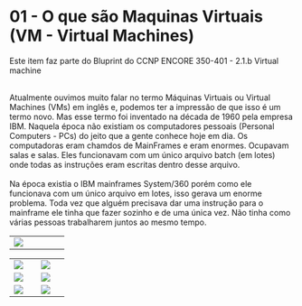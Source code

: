 # 01 - O que são Maquinas Virtuais (VM - Virtual Machines)

Este item faz parte do Bluprint do CCNP ENCORE 350-401 - 2.1.b Virtual machine <br></br>

Atualmente ouvimos muito falar no termo Máquinas Virtuais ou Virtual Machines (VMs) em inglês e, podemos ter a impressão de que isso é um termo novo. Mas esse termo foi inventado na década de 1960 pela empresa IBM. Naquela época não existiam os computadores pessoais (Personal Computers - PCs) do jeito que a gente conhece hoje em dia. Os computadoras eram chamdos de MainFrames e eram enormes. Ocupavam salas e salas. Eles funcionavam com um único arquivo batch (em lotes) onde todas as instruções eram escritas dentro desse arquivo. <br></br>
Na época existia o IBM mainframes System/360 porém como ele funcionava com um único arquivo em lotes, isso gerava um enorme problema. Toda vez que alguém precisava dar uma instrução para o mainframe ele tinha que fazer sozinho e de uma única vez. Não tinha como várias pessoas trabalharem juntos ao mesmo tempo.

<table>
      <tr>
           <td width="33%"><img src="Imagens/MainFrame/01.jpg"></img></td>
      </tr>
</table>

<table>
     <tr>
         <td width="33%"><img src="Imagens/"></img></td>
         <td width="33%"><img src="Imagens/07-extension2.png"></img></td>
    </tr>
    <tr>
        <td width="33%"><img src="Imagens/07-extension3.png"></img></td>
        <td width="33%"><img src="Imagens/07-extension4.png"></img></td>
    </tr>
    <tr>
        <td width="33%"><img src="Imagens/07-extension5.png"></img></td>
        <td width="33%"><img src="Imagens/08-virtualbox.png"></img></td>
    </tr>
</table>